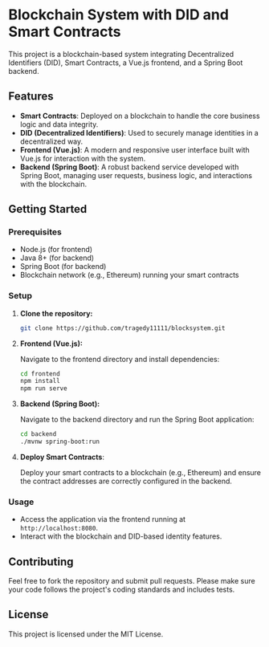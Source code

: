 
# Blockchain System with DID and Smart Contracts

This project is a blockchain-based system integrating Decentralized Identifiers (DID), Smart Contracts, a Vue.js frontend, and a Spring Boot backend.

## Features

* **Smart Contracts**: Deployed on a blockchain to handle the core business logic and data integrity.
* **DID (Decentralized Identifiers)**: Used to securely manage identities in a decentralized way.
* **Frontend (Vue.js)**: A modern and responsive user interface built with Vue.js for interaction with the system.
* **Backend (Spring Boot)**: A robust backend service developed with Spring Boot, managing user requests, business logic, and interactions with the blockchain.

## Getting Started

### Prerequisites

* Node.js (for frontend)
* Java 8+ (for backend)
* Spring Boot (for backend)
* Blockchain network (e.g., Ethereum) running your smart contracts

### Setup

1. **Clone the repository:**

   ```bash
   git clone https://github.com/tragedy11111/blocksystem.git
   ```

2. **Frontend (Vue.js):**

   Navigate to the frontend directory and install dependencies:

   ```bash
   cd frontend
   npm install
   npm run serve
   ```

3. **Backend (Spring Boot):**

   Navigate to the backend directory and run the Spring Boot application:

   ```bash
   cd backend
   ./mvnw spring-boot:run
   ```

4. **Deploy Smart Contracts**:

   Deploy your smart contracts to a blockchain (e.g., Ethereum) and ensure the contract addresses are correctly configured in the backend.

### Usage

* Access the application via the frontend running at `http://localhost:8080`.
* Interact with the blockchain and DID-based identity features.

## Contributing

Feel free to fork the repository and submit pull requests. Please make sure your code follows the project's coding standards and includes tests.

## License

This project is licensed under the MIT License.


